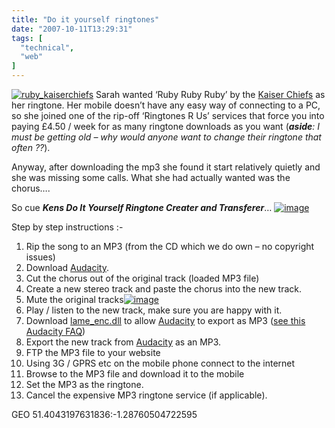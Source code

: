 ```yaml
---
title: "Do it yourself ringtones"
date: "2007-10-11T13:29:31"
tags: [
  "technical",
  "web"
]
---
```

[![ruby_kaiserchiefs](ruby_kaiserchiefs_3.jpg)](http://www.kaiserchiefs.co.uk/index.php?id=298) Sarah wanted ‘Ruby Ruby Ruby’ by the [Kaiser Chiefs](http://www.kaiserchiefs.co.uk/) as her ringtone. Her mobile doesn’t have any easy way of connecting to a PC, so she joined one of the rip-off ‘Ringtones R Us’ services that force you into paying £4.50 / week for as many ringtone downloads as you want (***aside**: I must be getting old – why would anyone want to change their ringtone that often ??*).

Anyway, after downloading the mp3 she found it start relatively quietly and she was missing some calls. What she had actually wanted was the chorus….

So cue ***Kens Do It Yourself Ringtone Creater and Transferer***… [![image](image_thumb.png)](https://kapie.com/content/binary/WindowsLiveWriter/Doityourselfringtones_CBB9/image_2.png)

Step by step instructions :-

1.  Rip the song to an MP3 (from the CD which we do own – no copyright issues) 
2.  Download [Audacity](http://audacity.sourceforge.net/).
3.  Cut the chorus out of the original track (loaded MP3 file)
4.  Create a new stereo track and paste the chorus into the new track.
5.  Mute the original tracks[![image](image_thumb_1.png)](https://kapie.com/content/binary/WindowsLiveWriter/Doityourselfringtones_CBB9/image_4.png)
6.  Play / listen to the new track, make sure you are happy with it.
7.  Download [lame\_enc.dll](http://lame.sourceforge.net/index.php) to allow [Audacity](http://audacity.sourceforge.net/) to export as MP3 ([see this Audacity FAQ](http://audacity.sourceforge.net/help/faq?s=install&item=lame-mp3))
8.  Export the new track from [Audacity](http://audacity.sourceforge.net/) as an MP3.
9.  FTP the MP3 file to your website
10.  Using 3G / GPRS etc on the mobile phone connect to the internet
11.  Browse to the MP3 file and download it to the mobile
12.  Set the MP3 as the ringtone.
13.  Cancel the expensive MP3 ringtone service (if applicable).

GEO 51.4043197631836:\-1.28760504722595